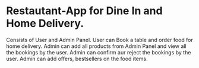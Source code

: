 # Restautant-App for Dine In and Home Delivery.
Consists of User and Admin Panel.
User can Book a table and order food for home delivery.
Admin can add all products from Admin Panel and view all the bookings by the user.
Admin can confirm aur reject the bookings by the user.
Admin can add offers, bestsellers on the food items.
